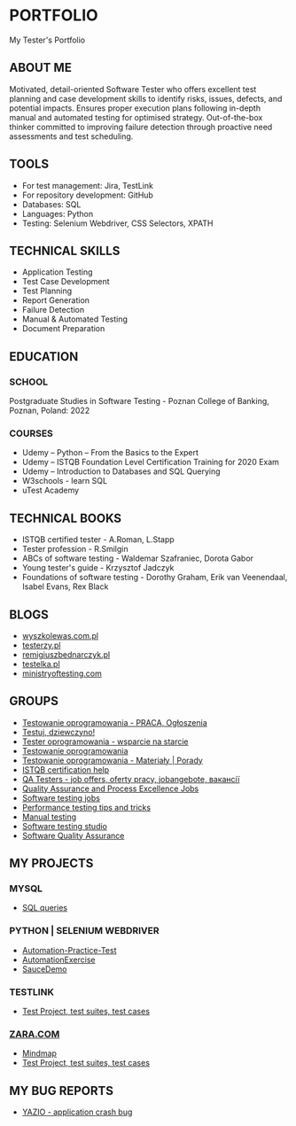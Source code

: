 # PORTFOLIO
My Tester's Portfolio

## ABOUT ME

Motivated, detail-oriented Software Tester who offers excellent test planning and case development skills to identify risks, issues, defects, and potential impacts. Ensures proper execution plans following in-depth manual and automated testing for optimised strategy. Out-of-the-box thinker committed to improving failure detection through proactive need assessments and test scheduling.

## TOOLS

* For test management: Jira, TestLink
* For repository development: GitHub
* Databases: SQL
* Languages: Python
* Testing: Selenium Webdriver, CSS Selectors, XPATH

## TECHNICAL SKILLS

* Application Testing 
* Test Case Development 
* Test Planning 
* Report Generation
* Failure Detection
* Manual & Automated Testing 
* Document Preparation

## EDUCATION

### SCHOOL

Postgraduate Studies in Software Testing - Poznan College of Banking, Poznan, Poland: 2022

### COURSES

* Udemy – Python – From the Basics to the Expert
* Udemy – ISTQB Foundation Level Certification Training for 2020 Exam
* Udemy – Introduction to Databases and SQL Querying
* W3schools - learn SQL
* uTest Academy

## TECHNICAL BOOKS

* ISTQB certified tester - A.Roman, L.Stapp
* Tester profession - R.Smilgin
* ABCs of software testing - Waldemar Szafraniec, Dorota Gabor
* Young tester's guide - Krzysztof Jadczyk
* Foundations of software testing - Dorothy Graham, Erik van Veenendaal, Isabel Evans, Rex Black

## BLOGS

* [wyszkolewas.com.pl](https://www.wyszkolewas.com.pl)
* [testerzy.pl](http://testerzy.pl)
* [remigiuszbednarczyk.pl](https://remigiuszbednarczyk.pl)
* [testelka.pl](https://testelka.pl)
* [ministryoftesting.com](https://www.ministryoftesting.com)

## GROUPS

* [Testowanie oprogramowania - PRACA, Ogłoszenia](https://www.facebook.com/groups/testowanieoprogramowaniapraca)
* [Testuj, dziewczyno!](https://www.facebook.com/groups/testujdziewczyno)
* [Tester oprogramowania - wsparcie na starcie](https://www.facebook.com/groups/testeroprogramowania)
* [Testowanie oprogramowania](https://www.facebook.com/groups/TestowanieOprogramowania)
* [Testowanie oprogramowania - Materiały | Porady](https://www.facebook.com/groups/testowanie)
* [ISTQB certification help](https://www.facebook.com/groups/584982141686761)
* [QA Testers - job offers, oferty pracy, jobangebote, вакансії](https://www.facebook.com/groups/808752555920542)
* [Quality Assurance and Process Excellence Jobs](https://www.facebook.com/groups/2646089732172170)
* [Software testing jobs](https://www.facebook.com/groups/qatesterjobs)
* [Performance testing tips and tricks](https://www.facebook.com/groups/1436864373213712)
* [Manual testing](https://www.facebook.com/groups/848335268577087)
* [Software testing studio](https://www.facebook.com/groups/455568074797701)
* [Software Quality Assurance](https://www.facebook.com/groups/171681142940285)

## MY PROJECTS

### MYSQL

* [SQL queries](https://github.com/Izabela92/SQL-queries/blob/main/queries-5.sql)

### PYTHON | SELENIUM WEBDRIVER
* [Automation-Practice-Test](https://github.com/Izabela92/Automation-Practice-Test)
* [AutomationExercise](https://github.com/Izabela92/AutomationExercise)
* [SauceDemo](https://github.com/Izabela92/SauceDemo)

### TESTLINK
* [Test Project, test suites, test cases](https://drive.google.com/file/d/1bi8OSYmOnBZy8rakvKRP9_T0X1MkjOkf/view?usp=share_link)

### [ZARA.COM](https://zara.com)
* [Mindmap](https://drive.google.com/file/d/1Mzbq30TBeTnPStjrY9O6EQGn-mJtylEB/view?usp=share_link)
* [Test Project, test suites, test cases](https://drive.google.com/file/d/1bi8OSYmOnBZy8rakvKRP9_T0X1MkjOkf/view?usp=share_link)

## MY BUG REPORTS

* [YAZIO - application crash bug](https://drive.google.com/file/d/1lMlRWq-9C1IfM3NwhXxh6nELlLRT6BU5/view?usp=share_link)
